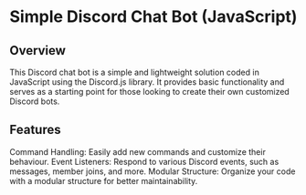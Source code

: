 # Simple Discord Chat Bot (JavaScript)
## Overview
This Discord chat bot is a simple and lightweight solution coded in JavaScript using the Discord.js library. It provides basic functionality and serves as a starting point for those looking to create their own customized Discord bots.

## Features
Command Handling: Easily add new commands and customize their behaviour.
Event Listeners: Respond to various Discord events, such as messages, member joins, and more.
Modular Structure: Organize your code with a modular structure for better maintainability.
